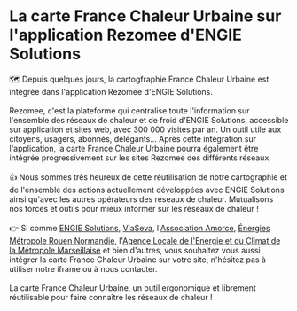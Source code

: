 # La carte France Chaleur Urbaine sur l'application Rezomee d'ENGIE Solutions

🗺 Depuis quelques jours, la cartogfraphie France Chaleur Urbaine est intégrée dans l'application Rezomee d'ENGIE Solutions.\
\
Rezomee, c'est la plateforme qui centralise toute l'information sur l'ensemble des réseaux de chaleur et de froid d'ENGIE Solutions, accessible sur application et sites web, avec 300 000 visites par an. Un outil utile aux citoyens, usagers, abonnés, délégants... Après cette intégration sur l'application, la carte France Chaleur Urbaine pourra également être intégrée progressivement sur les sites Rezomee des différents réseaux.\
\
👍 Nous sommes très heureux de cette réutilisation de notre cartographie et de l'ensemble des actions actuellement développées avec ENGIE Solutions ainsi qu'avec les autres opérateurs des réseaux de chaleur. Mutualisons nos forces et outils pour mieux informer sur les réseaux de chaleur !\
\
👉 Si comme [ENGIE Solutions](https://www.engie-solutions.com/fr), [ViaSeva](https://viaseva.org/comment-se-raccorder/), l'[Association Amorce](https://amorce.asso.fr/Boite-A-Outils-Reseaux-de-Chaleur-et-de-Froid), [Énergies Métropole Rouen Normandie](https://energies.metropole-rouen-normandie.fr/les-reseaux-de-chaleur-urbains/), l'[Agence Locale de l'Energie et du Climat de la Métropole Marseillaise](https://www.alecmetropolemarseillaise.fr/cat\_faq/chauffage-eau-chaude/) et bien d'autres, vous souhaitez vous aussi intégrer la carte France Chaleur Urbaine sur votre site, n'hésitez pas à utiliser notre iframe ou à nous contacter.\
\
La carte France Chaleur Urbaine, un outil ergonomique et librement réutilisable pour faire connaître les réseaux de chaleur !
